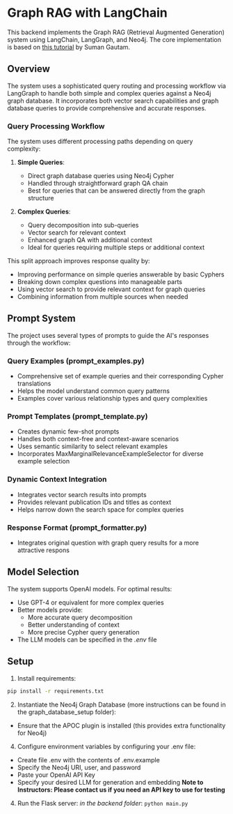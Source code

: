 # Graph RAG with LangChain

This backend implements the Graph RAG (Retrieval Augmented Generation) system using LangChain, LangGraph, and Neo4j. The core implementation is based on [this tutorial](https://medium.com/data-science-in-your-pocket/graphrag-using-langchain-31b1ef8328b9) by Suman Gautam.

## Overview

The system uses a sophisticated query routing and processing workflow via LangGraph to handle both simple and complex queries against a Neo4j graph database. It incorporates both vector search capabilities and graph database queries to provide comprehensive and accurate responses.

### Query Processing Workflow

The system uses different processing paths depending on query complexity:

1. **Simple Queries**: 
   - Direct graph database queries using Neo4j Cypher
   - Handled through straightforward graph QA chain
   - Best for queries that can be answered directly from the graph structure

2. **Complex Queries**:
   - Query decomposition into sub-queries
   - Vector search for relevant context
   - Enhanced graph QA with additional context
   - Ideal for queries requiring multiple steps or additional context

This split approach improves response quality by:
- Improving performance on simple queries answerable by basic Cyphers
- Breaking down complex questions into manageable parts
- Using vector search to provide relevant context for graph queries
- Combining information from multiple sources when needed

## Prompt System

The project uses several types of prompts to guide the AI's responses through the workflow:

### Query Examples (prompt_examples.py)
- Comprehensive set of example queries and their corresponding Cypher translations
- Helps the model understand common query patterns
- Examples cover various relationship types and query complexities

### Prompt Templates (prompt_template.py)
- Creates dynamic few-shot prompts
- Handles both context-free and context-aware scenarios
- Uses semantic similarity to select relevant examples
- Incorporates MaxMarginalRelevanceExampleSelector for diverse example selection

### Dynamic Context Integration
- Integrates vector search results into prompts
- Provides relevant publication IDs and titles as context
- Helps narrow down the search space for complex queries

### Response Format (prompt_formatter.py)
- Integrates original question with graph query results for a more attractive respons

## Model Selection

The system supports OpenAI models. For optimal results:
- Use GPT-4 or equivalent for more complex queries
- Better models provide:
  - More accurate query decomposition
  - Better understanding of context
  - More precise Cypher query generation
- The LLM models can be specified in the *.env* file

## Setup

1. Install requirements:
```bash
pip install -r requirements.txt
```
2. Instantiate the Neo4j Graph Database (more instructions can be found in the graph_database_setup folder):
  - Ensure that the APOC plugin is installed (this provides extra functionality for Neo4j)
4. Configure environment variables by configuring your .env file:
  - Create file .env with the contents of .env.example
  - Specify the Neo4j URI, user, and password
  - Paste your OpenAI API Key
  - Specify your desired LLM for generation and embedding
**Note to Instructors: Please contact us if you need an API key to use for testing**
4. Run the Flask server:
*in the backend folder*:
```python main.py```
